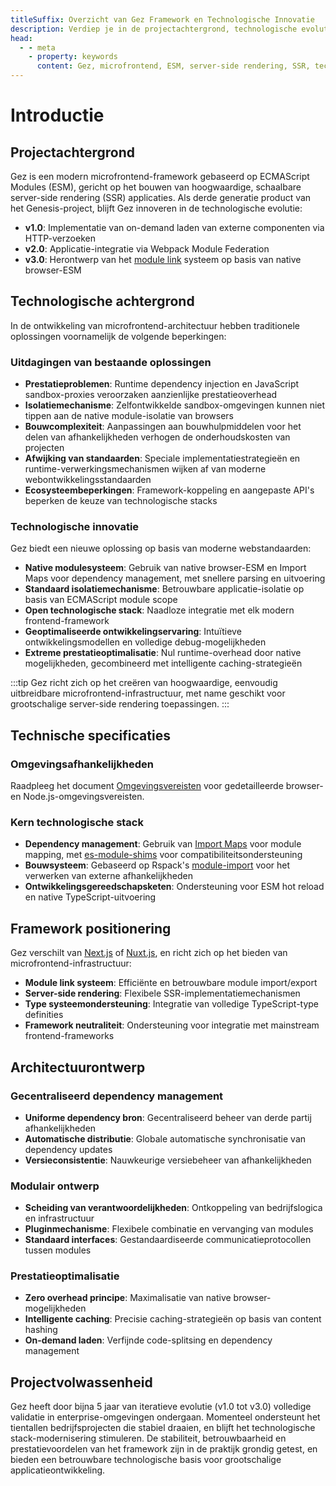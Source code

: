 ```yaml
---
titleSuffix: Overzicht van Gez Framework en Technologische Innovatie
description: Verdiep je in de projectachtergrond, technologische evolutie en kernvoordelen van het Gez microfrontend-framework, en ontdek moderne server-side rendering (SSR) oplossingen op basis van ESM.
head:
  - - meta
    - property: keywords
      content: Gez, microfrontend, ESM, server-side rendering, SSR, technologische innovatie, module federation
---
```


# Introductie

## Projectachtergrond
Gez is een modern microfrontend-framework gebaseerd op ECMAScript Modules (ESM), gericht op het bouwen van hoogwaardige, schaalbare server-side rendering (SSR) applicaties. Als derde generatie product van het Genesis-project, blijft Gez innoveren in de technologische evolutie:

- **v1.0**: Implementatie van on-demand laden van externe componenten via HTTP-verzoeken
- **v2.0**: Applicatie-integratie via Webpack Module Federation
- **v3.0**: Herontwerp van het [module link](/guide/essentials/module-link) systeem op basis van native browser-ESM

## Technologische achtergrond
In de ontwikkeling van microfrontend-architectuur hebben traditionele oplossingen voornamelijk de volgende beperkingen:

### Uitdagingen van bestaande oplossingen
- **Prestatieproblemen**: Runtime dependency injection en JavaScript sandbox-proxies veroorzaken aanzienlijke prestatieoverhead
- **Isolatiemechanisme**: Zelfontwikkelde sandbox-omgevingen kunnen niet tippen aan de native module-isolatie van browsers
- **Bouwcomplexiteit**: Aanpassingen aan bouwhulpmiddelen voor het delen van afhankelijkheden verhogen de onderhoudskosten van projecten
- **Afwijking van standaarden**: Speciale implementatiestrategieën en runtime-verwerkingsmechanismen wijken af van moderne webontwikkelingsstandaarden
- **Ecosysteembeperkingen**: Framework-koppeling en aangepaste API's beperken de keuze van technologische stacks

### Technologische innovatie
Gez biedt een nieuwe oplossing op basis van moderne webstandaarden:

- **Native modulesysteem**: Gebruik van native browser-ESM en Import Maps voor dependency management, met snellere parsing en uitvoering
- **Standaard isolatiemechanisme**: Betrouwbare applicatie-isolatie op basis van ECMAScript module scope
- **Open technologische stack**: Naadloze integratie met elk modern frontend-framework
- **Geoptimaliseerde ontwikkelingservaring**: Intuïtieve ontwikkelingsmodellen en volledige debug-mogelijkheden
- **Extreme prestatieoptimalisatie**: Nul runtime-overhead door native mogelijkheden, gecombineerd met intelligente caching-strategieën

:::tip
Gez richt zich op het creëren van hoogwaardige, eenvoudig uitbreidbare microfrontend-infrastructuur, met name geschikt voor grootschalige server-side rendering toepassingen.
:::

## Technische specificaties

### Omgevingsafhankelijkheden
Raadpleeg het document [Omgevingsvereisten](/guide/start/environment) voor gedetailleerde browser- en Node.js-omgevingsvereisten.

### Kern technologische stack
- **Dependency management**: Gebruik van [Import Maps](https://caniuse.com/?search=import%20map) voor module mapping, met [es-module-shims](https://github.com/guybedford/es-module-shims) voor compatibiliteitsondersteuning
- **Bouwsysteem**: Gebaseerd op Rspack's [module-import](https://rspack.dev/config/externals#externalstypemodule-import) voor het verwerken van externe afhankelijkheden
- **Ontwikkelingsgereedschapsketen**: Ondersteuning voor ESM hot reload en native TypeScript-uitvoering

## Framework positionering
Gez verschilt van [Next.js](https://nextjs.org) of [Nuxt.js](https://nuxt.com/), en richt zich op het bieden van microfrontend-infrastructuur:

- **Module link systeem**: Efficiënte en betrouwbare module import/export
- **Server-side rendering**: Flexibele SSR-implementatiemechanismen
- **Type systeemondersteuning**: Integratie van volledige TypeScript-type definities
- **Framework neutraliteit**: Ondersteuning voor integratie met mainstream frontend-frameworks

## Architectuurontwerp

### Gecentraliseerd dependency management
- **Uniforme dependency bron**: Gecentraliseerd beheer van derde partij afhankelijkheden
- **Automatische distributie**: Globale automatische synchronisatie van dependency updates
- **Versieconsistentie**: Nauwkeurige versiebeheer van afhankelijkheden

### Modulair ontwerp
- **Scheiding van verantwoordelijkheden**: Ontkoppeling van bedrijfslogica en infrastructuur
- **Pluginmechanisme**: Flexibele combinatie en vervanging van modules
- **Standaard interfaces**: Gestandaardiseerde communicatieprotocollen tussen modules

### Prestatieoptimalisatie
- **Zero overhead principe**: Maximalisatie van native browser-mogelijkheden
- **Intelligente caching**: Precisie caching-strategieën op basis van content hashing
- **On-demand laden**: Verfijnde code-splitsing en dependency management

## Projectvolwassenheid
Gez heeft door bijna 5 jaar van iteratieve evolutie (v1.0 tot v3.0) volledige validatie in enterprise-omgevingen ondergaan. Momenteel ondersteunt het tientallen bedrijfsprojecten die stabiel draaien, en blijft het technologische stack-modernisering stimuleren. De stabiliteit, betrouwbaarheid en prestatievoordelen van het framework zijn in de praktijk grondig getest, en bieden een betrouwbare technologische basis voor grootschalige applicatieontwikkeling.